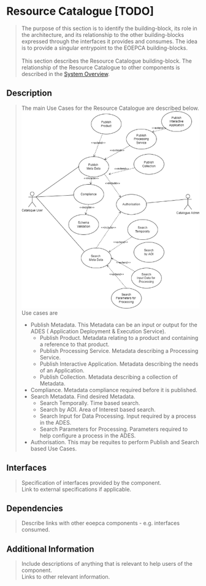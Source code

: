 # Resource Catalogue [TODO]

>The purpose of this section is to identify the building-block, its role in the architecture, and its relationship to the other building-blocks expressed through the interfaces it provides and consumes. The idea is to provide a singular entrypoint to the EOEPCA building-blocks.<br><br>
>This section describes the Resource Catalogue building-block. The relationship of the Resource Catalogue to other components is described in the <a href="../../system/overview/">System Overview</a>.


## Description

>The main Use Cases for the Resource Catalogue are described below.<br>
![EOEPCA Resource Catalogue Use Cases](../../img/resources/EOEPCA-Resource-Cat-Use-Cases.drawio.png "EOEPCA Resource Catalogue Use Cases")
>Use cases are
> * Publish Metadata.  This Metadata can be an input or output for the ADES ( Application Deployment & Execution Service).
>   * Publish Product. Metadata relating to a product and containing a reference to that product.
>   * Publish Processing Service. Metadata describing a Processing Service.
>   * Publish Interactive Application. Metadata describing the needs of an Application.
>   * Publish Collection.  Metadata describing a collection of Metadata.
> * Compliance. Metadata compliance required before it is published. 
> * Search Metadata.  Find desired Metadata.
>   * Search Temporally. Time based search. 
>   * Search by AOI. Area of Interest based search. 
>   * Search Input for Data Processing. Input required by a process in the ADES.
>   * Search Parameters for Processing. Parameters required to help configure a process in the ADES.
> * Authorisation. This may be requites to perform Publish and Search based Use Cases.


## Interfaces

> Specification of interfaces provided by the component.<br>
> Link to external specifications if applicable.

## Dependencies

> Describe links with other eoepca components - e.g. interfaces consumed.

## Additional Information

> Include descriptions of anything that is relevant to help users of the component.<br>
> Links to other relevant information.
